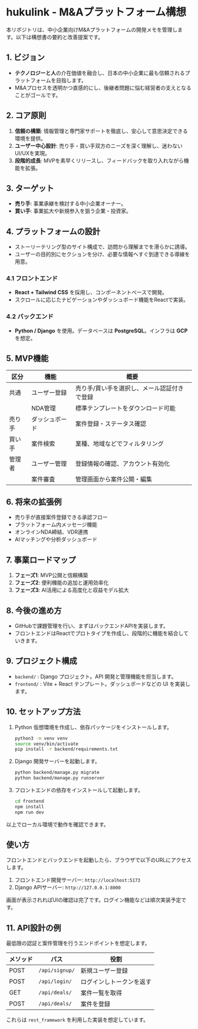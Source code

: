 # hukulink - M&Aプラットフォーム構想

本リポジトリは、中小企業向けM&Aプラットフォームの開発メモを管理します。以下は構想書の要約と改善提案です。

## 1. ビジョン
- **テクノロジーと人**の介在価値を融合し、日本の中小企業に最も信頼されるプラットフォームを目指します。
- M&Aプロセスを透明かつ直感的にし、後継者問題に悩む経営者の支えとなることがゴールです。

## 2. コア原則
1. **信頼の構築**: 情報管理と専門家サポートを徹底し、安心して意思決定できる環境を提供。
2. **ユーザー中心設計**: 売り手・買い手双方のニーズを深く理解し、迷わないUI/UXを実現。
3. **段階的成長**: MVPを素早くリリースし、フィードバックを取り入れながら機能を拡張。

## 3. ターゲット
- **売り手**: 事業承継を検討する中小企業オーナー。
- **買い手**: 事業拡大や新規参入を狙う企業・投資家。

## 4. プラットフォームの設計
- ストーリーテリング型のサイト構成で、訪問から理解までを滑らかに誘導。
- ユーザーの目的別にセクションを分け、必要な情報へすぐ到達できる導線を用意。

### 4.1 フロントエンド
- **React + Tailwind CSS** を採用し、コンポーネントベースで開発。
- スクロールに応じたナビゲーションやダッシュボード機能をReactで実装。

### 4.2 バックエンド
- **Python / Django** を使用。データベースは **PostgreSQL**。インフラは **GCP** を想定。

## 5. MVP機能
| 区分 | 機能 | 概要 |
| --- | --- | --- |
| 共通 | ユーザー登録 | 売り手/買い手を選択し、メール認証付きで登録 |
|  | NDA管理 | 標準テンプレートをダウンロード可能 |
| 売り手 | ダッシュボード | 案件登録・ステータス確認 |
| 買い手 | 案件検索 | 業種、地域などでフィルタリング |
| 管理者 | ユーザー管理 | 登録情報の確認、アカウント有効化 |
|  | 案件審査 | 管理画面から案件公開・編集 |

## 6. 将来の拡張例
- 売り手が直接案件登録できる承認フロー
- プラットフォーム内メッセージ機能
- オンラインNDA締結、VDR連携
- AIマッチングや分析ダッシュボード

## 7. 事業ロードマップ
1. **フェーズ1**: MVP公開と信頼構築
2. **フェーズ2**: 便利機能の追加と運用効率化
3. **フェーズ3**: AI活用による高度化と収益モデル拡大

## 8. 今後の進め方
- GitHubで課題管理を行い、まずはバックエンドAPIを実装します。
- フロントエンドはReactでプロトタイプを作成し、段階的に機能を結合していきます。

## 9. プロジェクト構成
- `backend/` : Django プロジェクト。API 開発と管理機能を担当します。
- `frontend/` : Vite + React テンプレート。ダッシュボードなどの UI を実装します。

## 10. セットアップ方法
1. Python 仮想環境を作成し、依存パッケージをインストールします。
   ```bash
   python3 -m venv venv
   source venv/bin/activate
   pip install -r backend/requirements.txt
   ```
2. Django 開発サーバーを起動します。
   ```bash
   python backend/manage.py migrate
   python backend/manage.py runserver
   ```
3. フロントエンドの依存をインストールして起動します。
   ```bash
   cd frontend
   npm install
   npm run dev
   ```

以上でローカル環境で動作を確認できます。

## 使い方

フロントエンドとバックエンドを起動したら、ブラウザで以下のURLにアクセスします。

1. フロントエンド開発サーバー: `http://localhost:5173`
2. Django APIサーバー: `http://127.0.0.1:8000`

画面が表示されればUIの確認は完了です。ログイン機能などは順次実装予定です。

## 11. API設計の例
最低限の認証と案件管理を行うエンドポイントを想定します。

| メソッド | パス | 役割 |
| --- | --- | --- |
| POST | `/api/signup/` | 新規ユーザー登録 |
| POST | `/api/login/` | ログインしトークンを返す |
| GET | `/api/deals/` | 案件一覧を取得 |
| POST | `/api/deals/` | 案件を登録 |

これらは `rest_framework` を利用した実装を想定しています。
